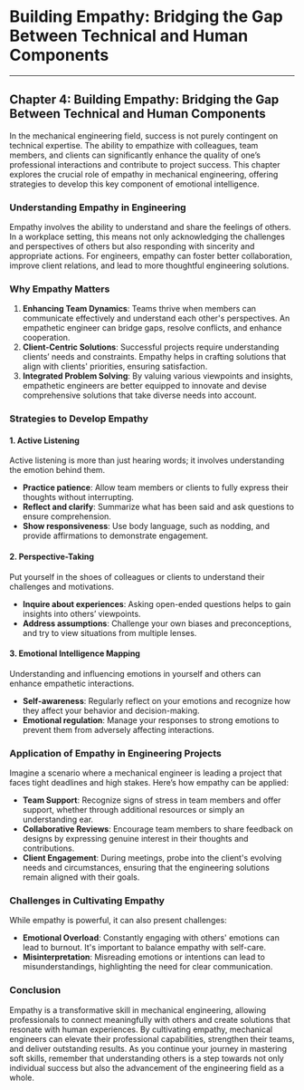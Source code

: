 # Building Empathy: Bridging the Gap Between Technical and Human Components

***

## Chapter 4: Building Empathy: Bridging the Gap Between Technical and Human Components

In the mechanical engineering field, success is not purely contingent on technical expertise. The ability to empathize with colleagues, team members, and clients can significantly enhance the quality of one’s professional interactions and contribute to project success. This chapter explores the crucial role of empathy in mechanical engineering, offering strategies to develop this key component of emotional intelligence.

### Understanding Empathy in Engineering

Empathy involves the ability to understand and share the feelings of others. In a workplace setting, this means not only acknowledging the challenges and perspectives of others but also responding with sincerity and appropriate actions. For engineers, empathy can foster better collaboration, improve client relations, and lead to more thoughtful engineering solutions.

### Why Empathy Matters

1. **Enhancing Team Dynamics**: Teams thrive when members can communicate effectively and understand each other's perspectives. An empathetic engineer can bridge gaps, resolve conflicts, and enhance cooperation.
2. **Client-Centric Solutions**: Successful projects require understanding clients’ needs and constraints. Empathy helps in crafting solutions that align with clients' priorities, ensuring satisfaction.
3. **Integrated Problem Solving**: By valuing various viewpoints and insights, empathetic engineers are better equipped to innovate and devise comprehensive solutions that take diverse needs into account.

### Strategies to Develop Empathy

#### 1\. Active Listening

Active listening is more than just hearing words; it involves understanding the emotion behind them.

* **Practice patience**: Allow team members or clients to fully express their thoughts without interrupting.
* **Reflect and clarify**: Summarize what has been said and ask questions to ensure comprehension.
* **Show responsiveness**: Use body language, such as nodding, and provide affirmations to demonstrate engagement.

#### 2\. Perspective\-Taking

Put yourself in the shoes of colleagues or clients to understand their challenges and motivations.

* **Inquire about experiences**: Asking open-ended questions helps to gain insights into others’ viewpoints.
* **Address assumptions**: Challenge your own biases and preconceptions, and try to view situations from multiple lenses.

#### 3\. Emotional Intelligence Mapping

Understanding and influencing emotions in yourself and others can enhance empathetic interactions.

* **Self-awareness**: Regularly reflect on your emotions and recognize how they affect your behavior and decision-making.
* **Emotional regulation**: Manage your responses to strong emotions to prevent them from adversely affecting interactions.

### Application of Empathy in Engineering Projects

Imagine a scenario where a mechanical engineer is leading a project that faces tight deadlines and high stakes. Here’s how empathy can be applied:

* **Team Support**: Recognize signs of stress in team members and offer support, whether through additional resources or simply an understanding ear.
* **Collaborative Reviews**: Encourage team members to share feedback on designs by expressing genuine interest in their thoughts and contributions.
* **Client Engagement**: During meetings, probe into the client's evolving needs and circumstances, ensuring that the engineering solutions remain aligned with their goals.

### Challenges in Cultivating Empathy

While empathy is powerful, it can also present challenges:

* **Emotional Overload**: Constantly engaging with others' emotions can lead to burnout. It's important to balance empathy with self-care.
* **Misinterpretation**: Misreading emotions or intentions can lead to misunderstandings, highlighting the need for clear communication.

### Conclusion

Empathy is a transformative skill in mechanical engineering, allowing professionals to connect meaningfully with others and create solutions that resonate with human experiences. By cultivating empathy, mechanical engineers can elevate their professional capabilities, strengthen their teams, and deliver outstanding results. As you continue your journey in mastering soft skills, remember that understanding others is a step towards not only individual success but also the advancement of the engineering field as a whole.